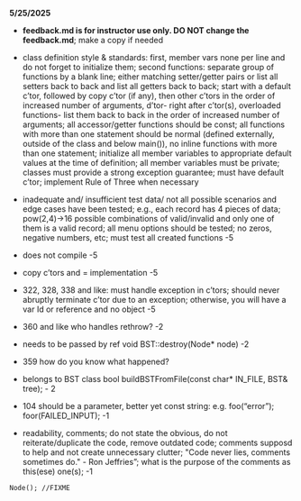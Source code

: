 **5/25/2025**
*  **feedback.md is for instructor use only. DO NOT change the feedback.md**; make a copy if needed
* class definition style & standards:  first, member vars  none per line and do not forget to initialize them;  second functions: separate group of functions  by a blank line; either matching setter/getter pairs or list all setters back to back and list all getters back to back; start with a default c’tor, followed by  copy c’tor (if any), then other c’tors in the order of increased number of arguments, d’tor- right after c’tor(s), overloaded functions- list them back to back in the order of increased number of arguments;  all accessor/getter functions should be const; all functions with more than one statement should be normal (defined externally, outside of the class and below main()), no inline functions with more than one statement; initialize all member variables to appropriate default values at the time of definition; all member variables must be private; classes must provide a strong exception guarantee; must have default c’tor; implement Rule of Three when necessary
* inadequate and/ insufficient test data/ not all possible scenarios and edge cases have been tested; e.g., each record has 4 pieces of data; pow(2,4)->16  possible combinations of valid/invalid and only one of them is a valid record; all menu options should be tested;  no zeros, negative numbers, etc; must test all created functions -5
* does not compile -5
* copy c’tors  and = implementation  -5
* 322, 328, 338 and like: must handle exception in  c’tors; should never abruptly terminate c’tor due to an exception; otherwise, you will have a var Id or reference and no object -5
*  360  and like who handles rethrow? -2
*  needs to be passed by ref void BST::destroy(Node* node) -2
* 359 how do you know what happened? 
* belongs to BST class bool buildBSTFromFile(const char* IN_FILE, BST& tree); - 2
* 104 should be a parameter, better yet  const string: e.g. foo(“error”); foor(FAILED_INPUT); -1

* readability, comments; do not state the obvious, do not reiterate/duplicate the code, remove outdated code; comments supposd to help and not create unnecessary clutter; "Code never lies, comments sometimes do." - Ron Jeffries”; what is the purpose of the comments as this(ese) one(s); -1
```text
Node(); //FIXME


